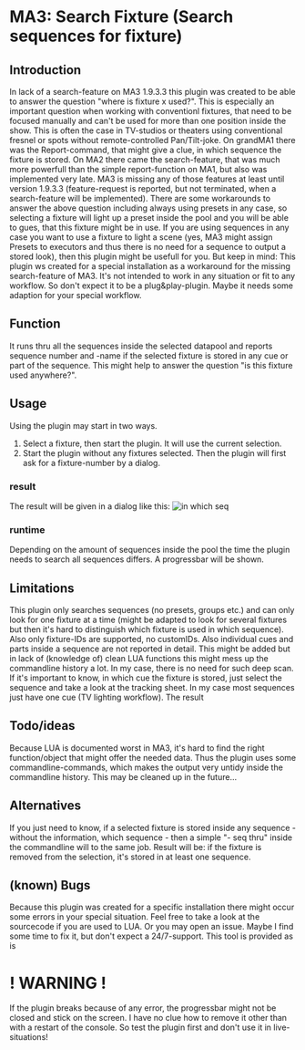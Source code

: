 # MA3: Search Fixture (Search sequences for fixture)
## Introduction
In lack of a search-feature on MA3 1.9.3.3 this plugin was created to be able to answer the question "where is fixture x used?".
This is especially an important question when working with conventionl fixtures, that need to be focused manually and can't be used for more than one position inside the show.
This is often the case in TV-studios or theaters using conventional fresnel or spots without remote-controlled Pan/Tilt-joke.
On grandMA1 there was the Report-command, that might give a clue, in which sequence the fixture is stored.
On MA2 there came the search-feature, that was much more powerfull than the simple report-function on MA1, but also was implemented very late.
MA3 is missing any of those features at least until version 1.9.3.3 (feature-request is reported, but not terminated, when a search-feature will be implemented).
There are some workarounds to answer the above question including always using presets in any case, so selecting a fixture will light up a preset inside the pool and you will be able to gues, that this fixture might be in use.
If you are using sequences in any case you want to use a fixture to light a scene (yes, MA3 might assign Presets to executors and thus there is no need for a sequence to output a stored look), then this plugin might be usefull for you.
But keep in mind: This plugin ws created for a special installation as a workaround for the missing search-feature of MA3. It's not intended to work in any situation or fit to any workflow. So don't expect it to be a plug&play-plugin. Maybe it needs some adaption for your special workflow.

## Function
It runs thru all the sequences inside the selected datapool and reports sequence number and -name if the selected fixture is stored in any cue or part of the sequence. This might help to answer the question "is this fixture used anywhere?".

## Usage
Using the plugin may start in two ways.
1. Select a fixture, then start the plugin. It will use the current selection.
2. Start the plugin without any fixtures selected. Then the plugin will first ask for a fixture-number by a dialog.
### result
The result will be given in a dialog like this:
![in which seq](https://github.com/GralfR/MA-Toolbox/assets/66326427/1d8476fc-9195-42ac-81ff-1d4f0537f62a)
### runtime
Depending on the amount of sequences inside the pool the time the plugin needs to search all sequences differs. A progressbar will be shown.

## Limitations
This plugin only searches sequences (no presets, groups etc.) and can only look for one fixture at a time (might be adapted to look for several fixtures but then it's hard to distinguish which fixture is used in which sequence). Also only fixture-IDs are supported, no customIDs.
Also individual cues and parts inside a sequence are not reported in detail. This might be added but in lack of (knowledge of) clean LUA functions this might mess up the commandline history a lot. In my case, there is no need for such deep scan. If it's important to know, in which cue the fixture is stored, just select the sequence and take a look at the tracking sheet. In my case most sequences just have one cue (TV lighting workflow).
The result

## Todo/ideas
Because LUA is documented worst in MA3, it's hard to find the right function/object that might offer the needed data. Thus the plugin uses some commandline-commands, which makes the output very untidy inside the commandline history. This may be cleaned up in the future... 

## Alternatives
If you just need to know, if a selected fixture is stored inside any sequence - without the information, which sequence - then a simple "- seq thru" inside the commandline will to the same job. Result will be: if the fixture is removed from the selection, it's stored in at least one sequence.

## (known) Bugs
Because this plugin was created for a specific installation there might occur some errors in your special situation. Feel free to take a look at the sourcecode if you are used to LUA. 
Or you may open an issue. Maybe I find some time to fix it, but don't expect a 24/7-support. This tool is provided as is

# ! WARNING !
If the plugin breaks because of any error, the progressbar might not be closed and stick on the screen. I have no clue how to remove it other than with a restart of the console. So test the plugin first and don't use it in live-situations!
